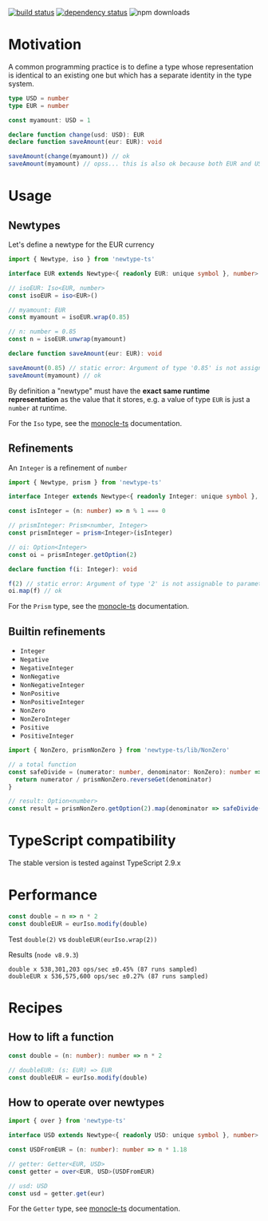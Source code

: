 [![build status](https://img.shields.io/travis/gcanti/newtype-ts/master.svg?style=flat-square)](https://travis-ci.org/gcanti/newtype-ts)
[![dependency status](https://img.shields.io/david/gcanti/newtype-ts.svg?style=flat-square)](https://david-dm.org/gcanti/newtype-ts)
![npm downloads](https://img.shields.io/npm/dm/newtype-ts.svg)

# Motivation

A common programming practice is to define a type whose representation is identical to an existing one but which has a separate identity in the type system.

```ts
type USD = number
type EUR = number

const myamount: USD = 1

declare function change(usd: USD): EUR
declare function saveAmount(eur: EUR): void

saveAmount(change(myamount)) // ok
saveAmount(myamount) // opss... this is also ok because both EUR and USD are type alias of number!
```

# Usage

## Newtypes

Let's define a newtype for the EUR currency

```ts
import { Newtype, iso } from 'newtype-ts'

interface EUR extends Newtype<{ readonly EUR: unique symbol }, number> {}

// isoEUR: Iso<EUR, number>
const isoEUR = iso<EUR>()

// myamount: EUR
const myamount = isoEUR.wrap(0.85)

// n: number = 0.85
const n = isoEUR.unwrap(myamount)

declare function saveAmount(eur: EUR): void

saveAmount(0.85) // static error: Argument of type '0.85' is not assignable to parameter of type 'EUR'
saveAmount(myamount) // ok
```

By definition a "newtype" must have the **exact same runtime representation** as the value that it stores, e.g. a value of type `EUR` is just a `number` at runtime.

For the `Iso` type, see the [monocle-ts](https://github.com/gcanti/monocle-ts) documentation.

## Refinements

An `Integer` is a refinement of `number`

```ts
import { Newtype, prism } from 'newtype-ts'

interface Integer extends Newtype<{ readonly Integer: unique symbol }, number> {}

const isInteger = (n: number) => n % 1 === 0

// prismInteger: Prism<number, Integer>
const prismInteger = prism<Integer>(isInteger)

// oi: Option<Integer>
const oi = prismInteger.getOption(2)

declare function f(i: Integer): void

f(2) // static error: Argument of type '2' is not assignable to parameter of type 'Integer'
oi.map(f) // ok
```

For the `Prism` type, see the [monocle-ts](https://github.com/gcanti/monocle-ts) documentation.

## Builtin refinements

- `Integer`
- `Negative`
- `NegativeInteger`
- `NonNegative`
- `NonNegativeInteger`
- `NonPositive`
- `NonPositiveInteger`
- `NonZero`
- `NonZeroInteger`
- `Positive`
- `PositiveInteger`

```ts
import { NonZero, prismNonZero } from 'newtype-ts/lib/NonZero'

// a total function
const safeDivide = (numerator: number, denominator: NonZero): number => {
  return numerator / prismNonZero.reverseGet(denominator)
}

// result: Option<number>
const result = prismNonZero.getOption(2).map(denominator => safeDivide(2, denominator))
```

# TypeScript compatibility

The stable version is tested against TypeScript 2.9.x

# Performance

```ts
const double = n => n * 2
const doubleEUR = eurIso.modify(double)
```

Test `double(2)` vs `doubleEUR(eurIso.wrap(2))`

Results (`node v8.9.3`)

```
double x 538,301,203 ops/sec ±0.45% (87 runs sampled)
doubleEUR x 536,575,600 ops/sec ±0.27% (87 runs sampled)
```

# Recipes

## How to lift a function

```ts
const double = (n: number): number => n * 2

// doubleEUR: (s: EUR) => EUR
const doubleEUR = eurIso.modify(double)
```

## How to operate over newtypes

```ts
import { over } from 'newtype-ts'

interface USD extends Newtype<{ readonly USD: unique symbol }, number> {}

const USDFromEUR = (n: number): number => n * 1.18

// getter: Getter<EUR, USD>
const getter = over<EUR, USD>(USDFromEUR)

// usd: USD
const usd = getter.get(eur)
```

For the `Getter` type, see [monocle-ts](https://github.com/gcanti/monocle-ts) documentation.
